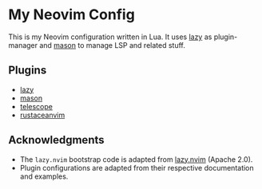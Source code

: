 # My Neovim Config

This is my Neovim configuration written in Lua.
It uses [lazy](https://github.com/folke/lazy.nvim) as plugin-manager and [mason](https://github.com/mason-org/mason.nvim) to manage LSP and related stuff.

## Plugins
- [lazy](https://github.com/folke/lazy.nvim)
- [mason](https://github.com/mason-org/mason.nvim)
- [telescope](https://github.com/nvim-telescope/telescope.nvim)
- [rustaceanvim](https://github.com/mrcjkb/rustaceanvim)

## Acknowledgments
- The `lazy.nvim` bootstrap code is adapted from [lazy.nvim](https://github.com/folke/lazy.nvim) (Apache 2.0).
- Plugin configurations are adapted from their respective documentation and examples.
